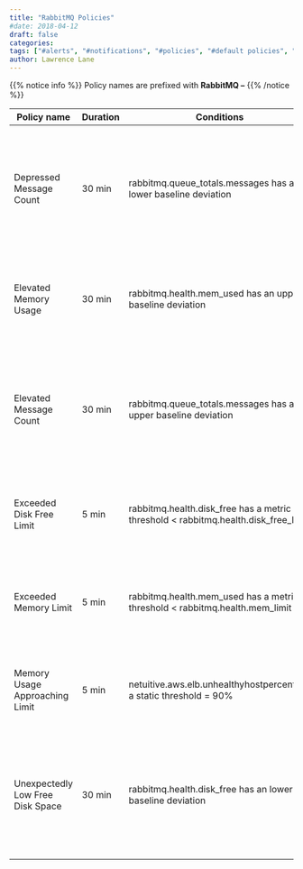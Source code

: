```yaml
---
title: "RabbitMQ Policies"
#date: 2018-04-12
draft: false
categories:
tags: ["#alerts", "#notifications", "#policies", "#default policies", "#rabbitMQ"]
author: Lawrence Lane
---
```


{{% notice info %}}
Policy names are prefixed with **RabbitMQ –**
{{% /notice %}}

| Policy name                      | Duration | Conditions                                                                         | Category | Description                                                                                             |
|----------------------------------|----------|------------------------------------------------------------------------------------|----------|---------------------------------------------------------------------------------------------------------|
| Depressed Message Count          | 30 min   | rabbitmq.queue_totals.messages has a lower baseline deviation                      | WARNING  | The number of messages across all queues has been lower than expected for at least the past 30 minutes. |
| Elevated Memory Usage            | 30 min   | rabbitmq.health.mem_used has an upper baseline deviation                           | WARNING  | Memory usage has been higher than expected for at least the past 30 minutes.                            |
| Elevated Message Count           | 30 min   | rabbitmq.queue_totals.messages has an upper baseline deviation                     | WARNING  | The number of messages across all queues has been higher than expectedfor at least the past 30 minutes. |
| Exceeded Disk Free Limit         | 5 min    | rabbitmq.health.disk_free has a metric threshold < rabbitmq.health.disk_free_limit | CRITICAL | Free disk space has dropped below the configured disk free space limit.                                 |
| Exceeded Memory Limit            | 5 min    | rabbitmq.health.mem_used has a metric threshold < rabbitmq.health.mem_limit        | CRITICAL | Memory utilization has exceeded the configured memory limit.                                            |
| Memory Usage Approaching Limit   | 5 min    | netuitive.aws.elb.unhealthyhostpercenthas a static threshold = 90%                  | WARNING  | Memory utilization has reached 90% of the configured limit.                                             |
| Unexpectedly Low Free Disk Space | 30 min   | rabbitmq.health.disk_free has an lower baseline deviation                          | WARNING  | Free disk space on the RabbitMQ node has been lower than expected for at least the past 30 minutes.     |
